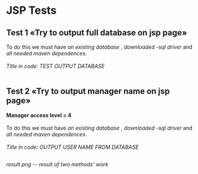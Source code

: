 # JSP Tests
## Test 1 «Try to output full database on jsp page»
To do this we must have *an existing database* , *downloaded -sql driver* and *all needed maven dependences*.
<br><br>
*Title in code: TEST OUTPUT DATABASE*
<br><br>
## Test 2 «Try to output manager name on jsp page»
**Manager access level = 4**<br><br>
To do this we must have *an existing database* , *downloaded -sql driver* and *all needed maven dependences*.
<br><br>
*Title in code: OUTPUT USER NAME FROM DATABASE*
##
*result.png -- result of two methods' work*
